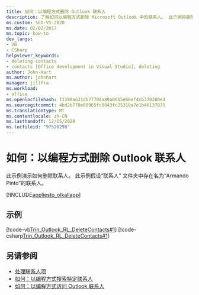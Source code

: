 ```yaml
---
title: 如何：以编程方式删除 Outlook 联系人
description: 了解如何以编程方式删除 Microsoft Outlook 中的联系人。 此示例将删除一个联系人。
ms.custom: SEO-VS-2020
ms.date: 02/02/2017
ms.topic: how-to
dev_langs:
- VB
- CSharp
helpviewer_keywords:
- deleting contacts
- contacts [Office development in Visual Studio], deleting
author: John-Hart
ms.author: johnhart
manager: jillfra
ms.workload:
- office
ms.openlocfilehash: f1398a631db77704a89a06b5e66ef4cb370280e4
ms.sourcegitcommit: 4bd2b770e60965fc0843fc25318a7e1b46137875
ms.translationtype: MT
ms.contentlocale: zh-CN
ms.lasthandoff: 12/15/2020
ms.locfileid: "97528298"
---
```

# <a name="how-to-programmatically-delete-outlook-contacts"></a>如何：以编程方式删除 Outlook 联系人
  此示例演示如何删除联系人。 此示例假设“联系人”  文件夹中存在名为“Armando Pinto”的联系人。

 [!INCLUDE[appliesto_olkallapp](../vsto/includes/appliesto-olkallapp-md.md)]

## <a name="example"></a>示例
 [!code-vb[Trin_Outlook_RL_DeleteContacts#1](../vsto/codesnippet/VisualBasic/Trin_Outlook_RL_DeleteContacts/thisaddin.vb#1)]
 [!code-csharp[Trin_Outlook_RL_DeleteContacts#1](../vsto/codesnippet/CSharp/Trin_Outlook_RL_DeleteContacts/thisaddin.cs#1)]

## <a name="see-also"></a>另请参阅
- [处理联系人项](../vsto/working-with-contact-items.md)
- [如何：以编程方式搜索特定联系人](../vsto/how-to-programmatically-search-for-a-specific-contact.md)
- [如何：以编程方式访问 Outlook 联系人](../vsto/how-to-programmatically-access-outlook-contacts.md)
